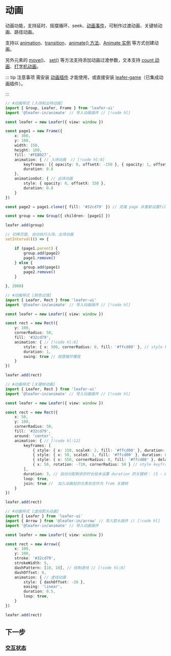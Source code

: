 <script setup>
import Case from '/component/Case.vue'
</script>

# 动画

动画功能，支持延时、摇摆循环、seek、[动画事件](/plugin/in/animate/index.md#event-ianimateevents)，可制作过渡动画、关键帧动画、路径动画。

支持以 [animation](/reference/UI/animation.md)、[transition](/reference/UI/transition.md)、[animate() 方法](/reference/UI/animate.md)、[Animate 实例](/plugin/in/animate/index.md) 等方式创建动画。

另外元素的 [move()](/reference/UI/position.md#move-addx-number-ipointdata-addy-0-transition-itranstion)、 [ set()](/reference/UI/data.md#set-data-iuiinputdata-transition-itranstion) 等方法支持添加动画过渡参数，文本支持 [count 动画](/reference/display/Text.md#文本-count-动画)、[打字机动画](/reference/display/Text.md#打字机动画)。

::: tip 注意事项
需安装 [动画插件](/plugin/in/animate/index.md) 才能使用，或直接安装 [leafer-game](/guide/install/game/start.md)（已集成动画插件）。

:::

<case name="AnimatePage" editor=false></case>

```ts
// #动画样式 [入场和出场动画]
import { Group, Leafer, Frame } from 'leafer-ui'
import '@leafer-in/animate' // 导入动画插件 // [!code hl] 

const leafer = new Leafer({ view: window })

const page1 = new Frame({
    x: 300,
    y: 100,
    width: 150,
    height: 100,
    fill: '#FEB027',
    animation: { // 入场动画  // [!code hl:8]
        keyframes: [{ opacity: 0, offsetX: -150 }, { opacity: 1, offsetX: 0 }],
        duration: 0.8
    },
    animationOut: { // 出场动画
        style: { opacity: 0, offsetX: 150 },
        duration: 0.8
    }
})

const page2 = page1.clone({ fill: '#32cd79' }) // 克隆 page 并重新设置fill

const group = new Group({ children: [page1] })

leafer.add(group)

// 切换页面, 自动执行入场、出场动画
setInterval(() => {

    if (page1.parent) {
        group.add(page2)
        page1.remove()
    } else {
        group.add(page1)
        page2.remove()
    }

}, 2000)
```

<case name="AnimateColor" editor=false></case>

```ts
// #动画样式 [颜色过渡]
import { Leafer, Rect } from 'leafer-ui'
import '@leafer-in/animate' // 导入动画插件 // [!code hl] 

const leafer = new Leafer({ view: window })

const rect = new Rect({
    y: 100,
    cornerRadius: 50,
    fill: '#32cd79',
    animation: { // [!code hl:6]
        style: { x: 500, cornerRadius: 0, fill: '#ffcd00' }, // style keyframe
        duration: 1,
        swing: true // 摇摆循环播放
    }
})

leafer.add(rect)
```

<case name="AnimateFrames" editor=false></case>

```ts
// #动画样式 [关键帧动画]
import { Leafer, Rect } from 'leafer-ui'
import '@leafer-in/animate' // 导入动画插件 // [!code hl] 

const leafer = new Leafer({ view: window })

const rect = new Rect({
    x: 50,
    y: 100,
    cornerRadius: 50,
    fill: '#32cd79',
    around: 'center',
    animation: { // [!code hl:12]
        keyframes: [
            { style: { x: 150, scaleX: 2, fill: '#ffcd00' }, duration: 0.5 },  // animate keyframe
            { style: { x: 50, scaleX: 1, fill: '#ffcd00' }, duration: 0.2 },
            { style: { x: 550, cornerRadius: 0, fill: '#ffcd00' }, delay: 0.1, easing: 'bounce-out' },
            { x: 50, rotation: -720, cornerRadius: 50 } // style keyframe
        ],
        duration: 3, // 自动分配剩余的时长给未设置 duration 的关键帧： (3 - 0.5 - 0.2 - 0.1) / 2 
        loop: true,
        join: true //  加入动画前的元素状态作为 from 关键帧
    }
})

leafer.add(rect)
```

<case name="Arrow" index=24 editor=false></case>

```ts
// #动画样式 [虚线箭头动画]
import { Leafer } from 'leafer-ui'
import { Arrow } from '@leafer-in/arrow' // 导入箭头插件 // [!code hl]
import '@leafer-in/animate' // 导入动画插件

const leafer = new Leafer({ view: window })

const rect = new Arrow({
    x: 100,
    y: 100,
    stroke: '#32cd79',
    strokeWidth: 5,
    dashPattern: [10, 10], // 绘制虚线 // [!code hl:8]
    dashOffset: 0,
    animation: { // 虚线动画
        style: { dashOffset: -20 },
        easing: 'linear',
        duration: 0.5,
        loop: true,
    }
})

leafer.add(rect)
```

## 下一步

### [交互状态](/guide/plugin/state.md)
